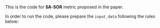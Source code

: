 This is the code for **SA-SOR** metric proposed in the paper. 

In order to run the code, please prepare the `input_data` following the rules below:
